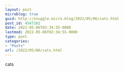 ```yaml
---
layout: post
microblog: true
guid: http://snuggle.micro.blog/2022/05/06/cats.html
post_id: 4547162
date: 2022-05-06T02:34:55-0000
lastmod: 2022-05-06T02:34:55-0000
type: post
categories:
- "Posts"
url: /2022/05/06/cats.html
---
```

<p>cats</p>
